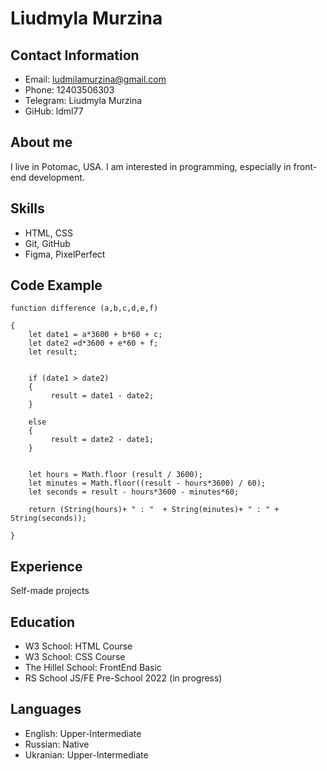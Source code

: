 # Liudmyla Murzina
## Contact Information
* Email: ludmilamurzina@gmail.com
* Phone: 12403506303
* Telegram: Liudmyla Murzina
* GiHub: ldml77
## About me
I live in Potomac, USA. I am interested in programming, especially in front-end development.


## Skills
* HTML, CSS
* Git, GitHub
* Figma, PixelPerfect

## Code Example

```
function difference (a,b,c,d,e,f)

{
    let date1 = a*3600 + b*60 + c;
    let date2 =d*3600 + e*60 + f;
    let result;
 

    if (date1 > date2)
    {
         result = date1 - date2;
    }

    else
    {
         result = date2 - date1;
    }


    let hours = Math.floor (result / 3600);
    let minutes = Math.floor((result - hours*3600) / 60);
    let seconds = result - hours*3600 - minutes*60;

    return (String(hours)+ " : "  + String(minutes)+ " : " + String(seconds));

}
```

## Experience

Self-made projects

## Education

* W3 School: HTML Course
* W3 School: CSS Course
* The Hillel School: FrontEnd Basic 
* RS School JS/FE Pre-School 2022 (in progress)

## Languages

* English: Upper-Intermediate
* Russian: Native
* Ukranian: Upper-Intermediate

